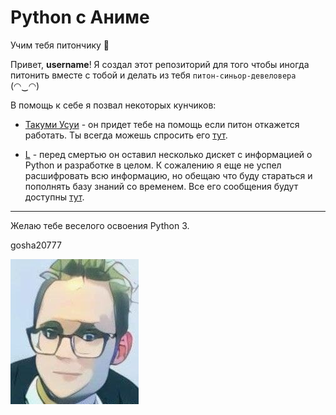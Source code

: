 # Python с Аниме

Учим тебя питончику 🐍

Привет, **username**! Я создал этот репозиторий для того чтобы иногда питонить вместе с тобой и делать из тебя `питон-синьор-девеловера` (◠‿◠)

В помощь к себе я позвал некоторых кунчиков:

- [Такуми Усуи](https://github.com/gosha20777/python-with-sasha/discussions/1) - он придет тебе на помощь если питон откажется работать. Ты вcегда можешь спросить его [тут](https://github.com/gosha20777/python-with-sasha/discussions/1).

- [L](_docs/Readme.md) - перед смертью он оставил несколько дискет с информацией о Python и разработке в целом. К сожалению я еще не успел расшифровать всю информацию, но обещаю что буду стараться и пополнять базу знаний со временем. Все его сообщения будут доступны [тут](_docs/Readme.md).

---

Желаю тебе веселого освоения Python 3. 

gosha20777

![gosha20777_to_anime](_docs/img/gosha20777_to_anime.jpg)